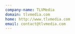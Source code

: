 ```yaml
---
company-name: TLVMedia
domain: tlvmedia.com
home: http://www.tlvmedia.com
email: contact@tlvmedia.com
---
```




